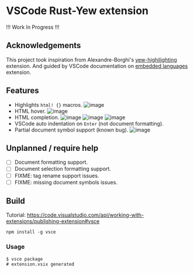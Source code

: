 # VSCode Rust-Yew extension
!!! Work In Progress !!! 
## Acknowledgements  
This project took inspiration from Alexandre-Borghi's [yew-highilighting](https://github.com/Alexandre-Borghi/yew-highlighting) extension. And guided by VSCode documentation on [embedded languages](https://code.visualstudio.com/api/language-extensions/embedded-languages) extension.

## Features
- Highlights `html! {}` macros.
![image](https://user-images.githubusercontent.com/10691398/198873504-59467cb9-7844-431e-a7ef-770dd4e8756d.png)
- HTML hover.
![image](https://user-images.githubusercontent.com/10691398/198873526-d73a6532-af17-4c93-a1a9-68202c91d161.png)
- HTML completion.
![image](https://user-images.githubusercontent.com/10691398/198873561-ae8b3b52-7073-48ad-90e9-280cd63ad935.png)
![image](https://user-images.githubusercontent.com/10691398/198873618-5f8be6d8-61a9-4344-8aea-a3fda82b920c.png)
![image](https://user-images.githubusercontent.com/10691398/198873632-b6163841-897d-4685-b21d-ace0656d0940.png)
- VSCode auto indentation on `Enter` (not document formatting).
- Partial document symbol support (known bug).
![image](https://user-images.githubusercontent.com/10691398/198873897-ae0567ea-beab-4f79-b90d-7814ac1e2559.png)

## Unplanned / require help
- [ ] Document formatting support.
- [ ] Document selection formatting support.
- [ ] FIXME: tag rename support issues.
- [ ] FIXME: missing document symbols issues.
## Build
Tutorial: https://code.visualstudio.com/api/working-with-extensions/publishing-extension#vsce
```
npm install -g vsce
```
### Usage
```console
$ vsce package
# extension.vsix generated
```

